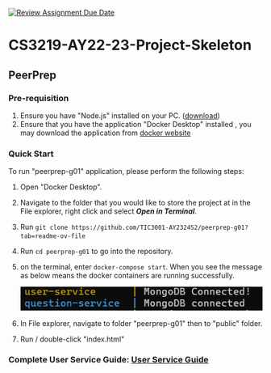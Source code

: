 [![Review Assignment Due Date](https://classroom.github.com/assets/deadline-readme-button-24ddc0f5d75046c5622901739e7c5dd533143b0c8e959d652212380cedb1ea36.svg)](https://classroom.github.com/a/jhSo0Xzm)
# CS3219-AY22-23-Project-Skeleton

## PeerPrep

### Pre-requisition

1. Ensure you have "Node.js" installed on your PC. ([download](https://nodejs.org/en/download))
2. Ensure that you have the application "Docker Desktop" installed , you may download the application from [docker website](https://docs.docker.com/get-docker/)

### Quick Start
To run "peerprep-g01" application, please perform the following steps:
1. Open "Docker Desktop". 
2. Navigate to the folder that you would like to store the project at in the File explorer, right click and select ***Open in Terminal***. 
3. Run `git clone https://github.com/TIC3001-AY2324S2/peerprep-g01?tab=readme-ov-file`
4. Run `cd peerprep-g01` to go into the repository. 
5. on the terminal, enter `docker-compose start`. When you see the message as below means the docker containers are running successfully. 

    ![alt text](image.png) 

6. In File explorer, navigate to folder "peerprep-g01" then to "public" folder. 
7. Run / double-click "index.html"

### Complete User Service Guide: [User Service Guide](./user-service/README.md)
